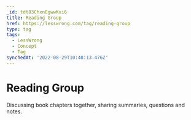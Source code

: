 ```yaml
---
_id: tdt83ChxnEgwwKxi6
title: Reading Group
href: https://lesswrong.com/tag/reading-group
type: tag
tags:
  - LessWrong
  - Concept
  - Tag
synchedAt: '2022-08-29T10:48:13.476Z'
---
```

# Reading Group

Discussing book chapters together, sharing summaries, questions and notes.